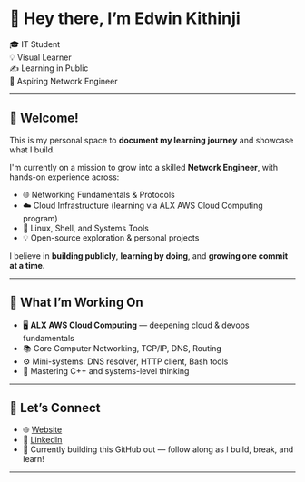 # 👋 Hey there, I’m Edwin Kithinji

🎓 IT Student  
💡 Visual Learner  
✍️ Learning in Public  
🔧 Aspiring Network Engineer  

---

## 🚀 Welcome!

This is my personal space to **document my learning journey** and showcase what I build.

I'm currently on a mission to grow into a skilled **Network Engineer**, with hands-on experience across:

- 🌐 Networking Fundamentals & Protocols  
- ☁️ Cloud Infrastructure (learning via ALX AWS Cloud Computing program)  
- 🧰 Linux, Shell, and Systems Tools  
- 💡 Open-source exploration & personal projects

I believe in **building publicly**, **learning by doing**, and **growing one commit at a time.**

---

## 🔨 What I’m Working On

- 🖥️ **ALX AWS Cloud Computing** — deepening cloud & devops fundamentals  
- 📚 Core Computer Networking, TCP/IP, DNS, Routing  
- ⚙️ Mini-systems: DNS resolver, HTTP client, Bash tools  
- 📘 Mastering C++ and systems-level thinking

---

## 🌱 Let’s Connect

- 🌐 [Website]()  
- 💼 [LinkedIn](https://www.linkedin.com/in/edwin-kithinji-02b469368/)  
- 📝 Currently building this GitHub out — follow along as I build, break, and learn!

---

